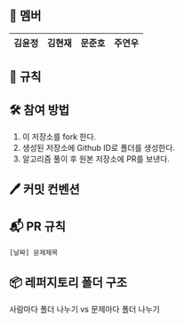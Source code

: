 ## 🐣 **멤버**

|김윤정|김현재|문준호|주연우|
|---|---|---|---|
## 📌 **규칙**

## 🛠️ **참여 방법**
1. 이 저장소를 fork 한다.
2. 생성된 저장소에 Github ID로 폴더를 생성한다.
3. 알고리즘 풀이 후 원본 저장소에 PR를 보낸다.

## 🖊️ **커밋 컨벤션**


## 📬 **PR 규칙**

```
[날짜] 문제제목
```

## 📦 **레퍼지토리 폴더 구조**
사람마다 폴더 나누기 vs 문제마다 폴더 나누기
